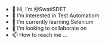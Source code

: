 - 👋 Hi, I’m @SwatiSDET
- 👀 I’m interested in Test Automatiom
- 🌱 I’m currently learning Selenium
- 💞️ I’m looking to collaborate on 
- 📫 How to reach me ...

<!---
SwatiSDET/SwatiSDET is a ✨ special ✨ repository because its `README.md` (this file) appears on your GitHub profile.
You can click the Preview link to take a look at your changes.
--->
